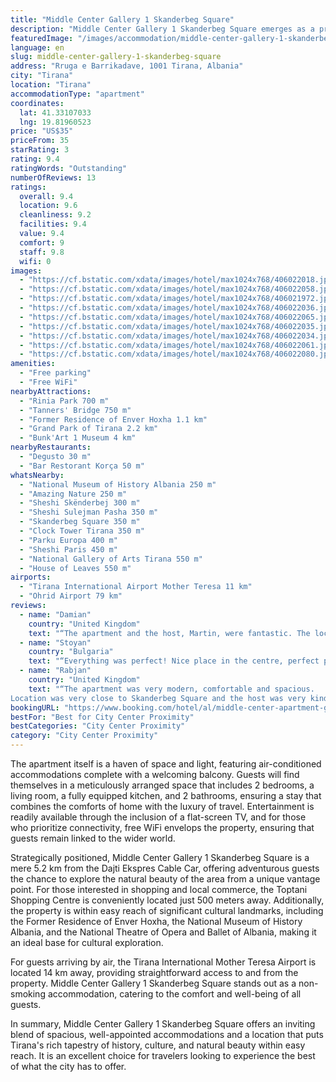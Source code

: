 ```yaml
---
title: "Middle Center Gallery 1 Skanderbeg Square"
description: "Middle Center Gallery 1 Skanderbeg Square emerges as a prime choice for travelers seeking a blend of comfort and convenience in the heart of Tirana."
featuredImage: "/images/accommodation/middle-center-gallery-1-skanderbeg-square-406022018.jpg"
language: en
slug: middle-center-gallery-1-skanderbeg-square
address: "Rruga e Barrikadave, 1001 Tirana, Albania"
city: "Tirana"
location: "Tirana"
accommodationType: "apartment"
coordinates:
  lat: 41.33107033
  lng: 19.81960523
price: "US$35"
priceFrom: 35
starRating: 3
rating: 9.4
ratingWords: "Outstanding"
numberOfReviews: 13
ratings:
  overall: 9.4
  location: 9.6
  cleanliness: 9.2
  facilities: 9.4
  value: 9.4
  comfort: 9
  staff: 9.8
  wifi: 0
images:
  - "https://cf.bstatic.com/xdata/images/hotel/max1024x768/406022018.jpg?k=69695b09aa68588fee466bc2c817f9d3e6a30e16c6e3ddd5f0cd9141df8cb654&o=&hp=1"
  - "https://cf.bstatic.com/xdata/images/hotel/max1024x768/406022058.jpg?k=7be227d175ecd66d040b72ee7077d9537560101ef14cfe7ed0f4d528cb25b6fd&o=&hp=1"
  - "https://cf.bstatic.com/xdata/images/hotel/max1024x768/406021972.jpg?k=ee4cc5761a7e300e331d7de0c97654bacd0cad411869a79893295afbb43e8080&o=&hp=1"
  - "https://cf.bstatic.com/xdata/images/hotel/max1024x768/406022036.jpg?k=fd368e7a777b296f84f294958faf2fdfc26ff92296aa4dbba8dfa62377aa0fca&o=&hp=1"
  - "https://cf.bstatic.com/xdata/images/hotel/max1024x768/406022065.jpg?k=cc2cbc52ed353b39e072d8cae75064cd4ffc077d4f7fc740287792c1d22a371e&o=&hp=1"
  - "https://cf.bstatic.com/xdata/images/hotel/max1024x768/406022035.jpg?k=467d5022675945f7b4587f4550a5763f0abf28dda00407ed8db46e05884ce158&o=&hp=1"
  - "https://cf.bstatic.com/xdata/images/hotel/max1024x768/406022034.jpg?k=def3fcc6e190eebcb3b39d0b45a725b8762ddb3de53c4bdb2aa8b8bc329b0bc4&o=&hp=1"
  - "https://cf.bstatic.com/xdata/images/hotel/max1024x768/406022061.jpg?k=f49684fcfae085584a10d38081bde5519a0fff770c02c311be9fd4d9353b102a&o=&hp=1"
  - "https://cf.bstatic.com/xdata/images/hotel/max1024x768/406022080.jpg?k=81473e563bd9069b9c269871be6df2a6399316d524d959061c43f2e10c67b853&o=&hp=1"
amenities:
  - "Free parking"
  - "Free WiFi"
nearbyAttractions:
  - "Rinia Park 700 m"
  - "Tanners' Bridge 750 m"
  - "Former Residence of Enver Hoxha 1.1 km"
  - "Grand Park of Tirana 2.2 km"
  - "Bunk'Art 1 Museum 4 km"
nearbyRestaurants:
  - "Degusto 30 m"
  - "Bar Restorant Korça 50 m"
whatsNearby:
  - "National Museum of History Albania 250 m"
  - "Amazing Nature 250 m"
  - "Sheshi Skënderbej 300 m"
  - "Sheshi Sulejman Pasha 350 m"
  - "Skanderbeg Square 350 m"
  - "Clock Tower Tirana 350 m"
  - "Parku Europa 400 m"
  - "Sheshi Paris 450 m"
  - "National Gallery of Arts Tirana 550 m"
  - "House of Leaves 550 m"
airports:
  - "Tirana International Airport Mother Teresa 11 km"
  - "Ohrid Airport 79 km"
reviews:
  - name: "Damian"
    country: "United Kingdom"
    text: "“The apartment and the host, Martin, were fantastic. The location of the apartment was superb (easy walking distance to all the main sites and many shops). The apartment was clean, well stocked and spacious. Internet was fast and the...”"
  - name: "Stoyan"
    country: "Bulgaria"
    text: "“Everything was perfect! Nice place in the centre, perfect place to be!”"
  - name: "Rabjan"
    country: "United Kingdom"
    text: "“The apartment was very modern, comfortable and spacious.
Location was very close to Skanderbeg Square and the host was very kind. Highly recommended this apartment.”"
bookingURL: "https://www.booking.com/hotel/al/middle-center-apartment-gallery.en-gb.html?aid=8035640"
bestFor: "Best for City Center Proximity"
bestCategories: "City Center Proximity"
category: "City Center Proximity"
---
```


The apartment itself is a haven of space and light, featuring air-conditioned accommodations complete with a welcoming balcony. Guests will find themselves in a meticulously arranged space that includes 2 bedrooms, a living room, a fully equipped kitchen, and 2 bathrooms, ensuring a stay that combines the comforts of home with the luxury of travel. Entertainment is readily available through the inclusion of a flat-screen TV, and for those who prioritize connectivity, free WiFi envelops the property, ensuring that guests remain linked to the wider world.

Strategically positioned, Middle Center Gallery 1 Skanderbeg Square is a mere 5.2 km from the Dajti Ekspres Cable Car, offering adventurous guests the chance to explore the natural beauty of the area from a unique vantage point. For those interested in shopping and local commerce, the Toptani Shopping Centre is conveniently located just 500 meters away. Additionally, the property is within easy reach of significant cultural landmarks, including the Former Residence of Enver Hoxha, the National Museum of History Albania, and the National Theatre of Opera and Ballet of Albania, making it an ideal base for cultural exploration.

For guests arriving by air, the Tirana International Mother Teresa Airport is located 14 km away, providing straightforward access to and from the property. Middle Center Gallery 1 Skanderbeg Square stands out as a non-smoking accommodation, catering to the comfort and well-being of all guests.

In summary, Middle Center Gallery 1 Skanderbeg Square offers an inviting blend of spacious, well-appointed accommodations and a location that puts Tirana's rich tapestry of history, culture, and natural beauty within easy reach. It is an excellent choice for travelers looking to experience the best of what the city has to offer.